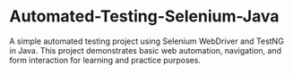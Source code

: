 # Automated-Testing-Selenium-Java
A simple automated testing project using Selenium WebDriver and TestNG in Java. This project demonstrates basic web automation, navigation, and form interaction for learning and practice purposes.
